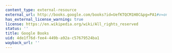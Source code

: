 ```yaml
---
content_type: external-resource
external_url: http://books.google.com/books?id=UefKTQCM1H8C&pg=PA1#v=onepage
has_external_license_warning: true
license: https://en.wikipedia.org/wiki/All_rights_reserved
status: ''
title: Google Books
uid: 4de1f76d-fee4-449b-a92a-c57679524ba1
wayback_url: ''
---
```

